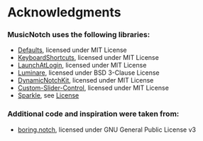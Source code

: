 # Acknowledgments

### MusicNotch uses the following libraries: 

* [Defaults](https://github.com/sindresorhus/Defaults), licensed under MIT License
* [KeyboardShortcuts](https://github.com/sindresorhus/KeyboardShortcuts), licensed under MIT License
* [LaunchAtLogin](https://github.com/sindresorhus/LaunchAtLogin-Modern), licensed under MIT License
* [Luminare](https://github.com/MrKai77/Luminare), licensed under BSD 3-Clause License
* [DynamicNotchKit](https://github.com/MrKai77/DynamicNotchKit), licensed under MIT License
* [Custom-Slider-Control](https://github.com/pratikg29/Custom-Slider-Control), licensed under MIT License
* [Sparkle](https://github.com/sparkle-project/Sparkle?), see [License](https://github.com/sparkle-project/Sparkle/blob/master/LICENSE)

### Additional code and inspiration were taken from: 

* [boring.notch](https://github.com/TheBoredTeam/boring.notch), licensed under GNU General Public License v3
